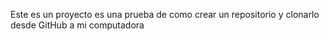 Este es un proyecto es una prueba de como crear un repositorio y clonarlo desde GitHub a mi computadora  

